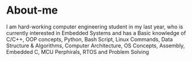 # About-me
I am hard-working computer engineering student in my last year, who is currently interested in Embedded Systems  and has a Basic knowledge of C/C++, OOP concepts, Python, Bash Script, Linux Commands, Data Structure &amp; Algorithms, Computer Architecture, OS Concepts, Assembly, Embedded C, MCU Perphirals, RTOS and Problem Solving
